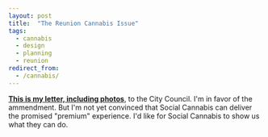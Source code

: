 ```yaml
---
layout: post
title:  "The Reunion Cannabis Issue"
tags:   
  - cannabis
  - design
  - planning
  - reunion
redirect_from:
  - /cannabis/
---
```


**<a href="/assets/letter.pdf">This is my letter, including photos</a>**, to the City Council.
I'm in favor of the ammendment. But I'm not yet convinced that Social Cannabis can
deliver the promised "premium" experience. I'd like for Social Cannabis to show us what they can do.

